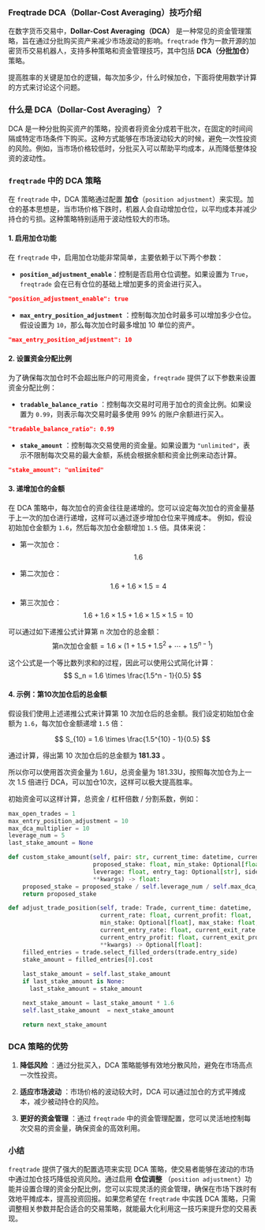 ### Freqtrade DCA（Dollar-Cost Averaging）技巧介绍

在数字货币交易中，**Dollar-Cost Averaging（DCA）** 是一种常见的资金管理策略，旨在通过分批购买资产来减少市场波动的影响。`freqtrade` 作为一款开源的加密货币交易机器人，支持多种策略和资金管理技巧，其中包括 **DCA（分批加仓）** 策略。

提高胜率的关键是加仓的逻辑，每次加多少，什么时候加仓，下面将使用数学计算的方式来讨论这个问题。

### 什么是 DCA（Dollar-Cost Averaging）？

DCA 是一种分批购买资产的策略，投资者将资金分成若干批次，在固定的时间间隔或特定市场条件下购买。这种方式能够在市场波动较大的时候，避免一次性投资的风险。例如，当市场价格较低时，分批买入可以帮助平均成本，从而降低整体投资的波动性。

### `freqtrade` 中的 DCA 策略

在 `freqtrade` 中，DCA 策略通过配置 **加仓**（`position adjustment`）来实现。加仓的基本思想是，当市场价格下跌时，机器人会自动增加仓位，以平均成本并减少持仓的亏损。这种策略特别适用于波动性较大的市场。

#### 1. 启用加仓功能

在 `freqtrade` 中，启用加仓功能非常简单，主要依赖于以下两个参数：

- **`position_adjustment_enable`**：控制是否启用仓位调整。如果设置为 `True`，`freqtrade` 会在已有仓位的基础上增加更多的资金进行买入。
  
```json
"position_adjustment_enable": true
```
 
- **`max_entry_position_adjustment`** ：控制每次加仓时最多可以增加多少仓位。假设设置为 `10`，那么每次加仓时最多增加 10 单位的资产。

```json
"max_entry_position_adjustment": 10
```

#### 2. 设置资金分配比例 
为了确保每次加仓时不会超出账户的可用资金，`freqtrade` 提供了以下参数来设置资金分配比例： 
- **`tradable_balance_ratio`** ：控制每次交易时可用于加仓的资金比例。如果设置为 `0.99`，则表示每次交易时最多使用 99% 的账户余额进行买入。

```json
"tradable_balance_ratio": 0.99
```
 
- **`stake_amount`** ：控制每次交易使用的资金量。如果设置为 `"unlimited"`，表示不限制每次交易的最大金额，系统会根据余额和资金比例来动态计算。

```json
"stake_amount": "unlimited"
```

#### 3. 递增加仓的金额 

在 DCA 策略中，每次加仓的资金往往是递增的。您可以设定每次加仓的资金量基于上一次的加仓进行递增，这样可以通过逐步增加仓位来平摊成本。
例如，假设初始加仓金额为 `1.6`，然后每次加仓金额增加 `1.5` 倍。具体来说： 
- 第一次加仓：$$1.6$$
 
- 第二次加仓：$$1.6 + 1.6 \times 1.5 = 4$$
 
- 第三次加仓：$$1.6 + 1.6 \times 1.5 + 1.6 \times 1.5 \times 1.5 = 10$$

可以通过如下递推公式计算第 n 次加仓的总金额：
$$
 \text{第n次加仓金额} = 1.6 \times \left( 1 + 1.5 + 1.5^2 + \cdots + 1.5^{n-1} \right) 
$$

这个公式是一个等比数列求和的过程，因此可以使用公式简化计算：
$$
 S_n = 1.6 \times \frac{1.5^n - 1}{0.5} 
$$

#### 4. 示例：第10次加仓后的总金额 
假设我们使用上述递推公式来计算第 10 次加仓后的总金额。我们设定初始加仓金额为 `1.6`，每次加仓金额递增 `1.5` 倍：

$$
 S_{10} = 1.6 \times \frac{1.5^{10} - 1}{0.5} 
$$

通过计算，得出第 10 次加仓后的总金额为 **181.33** 。

所以你可以使用首次资金量为 1.6U，总资金量为 181.33U，按照每次加仓为上一次 1.5 倍进行 DCA，可以加仓10次，这样可以极大提高胜率。

初始资金可以这样计算，总资金 / 杠杆倍数 / 分割系数，例如：

```python
max_open_trades = 1
max_entry_position_adjustment = 10
max_dca_multiplier = 10
leverage_num = 5
last_stake_amount = None

def custom_stake_amount(self, pair: str, current_time: datetime, current_rate: float,
                        proposed_stake: float, min_stake: Optional[float], max_stake: float,
                        leverage: float, entry_tag: Optional[str], side: str,
                        **kwargs) -> float:
    proposed_stake = proposed_stake / self.leverage_num / self.max_dca_multiplier
    return proposed_stake

def adjust_trade_position(self, trade: Trade, current_time: datetime, 
                          current_rate: float, current_profit: float, 
                          min_stake: Optional[float], max_stake: float, 
                          current_entry_rate: float, current_exit_rate: float, 
                          current_entry_profit: float, current_exit_profit: float, 
                          **kwargs) -> Optional[float]:
    filled_entries = trade.select_filled_orders(trade.entry_side) 
    stake_amount = filled_entries[0].cost 
    
    last_stake_amount = self.last_stake_amount 
    if last_stake_amount is None:
      last_stake_amount = stake_amount

    next_stake_amount = last_stake_amount * 1.6
    self.last_stake_amount  = next_stake_amount

    return next_stake_amount
```

### DCA 策略的优势 
 
1. **降低风险** ：通过分批买入，DCA 策略能够有效地分散风险，避免在市场高点一次性投资。
 
2. **适应市场波动** ：市场价格的波动较大时，DCA 可以通过加仓的方式平摊成本，减少被动持仓的风险。
 
3. **更好的资金管理** ：通过 `freqtrade` 中的资金管理配置，您可以灵活地控制每次交易的资金量，确保资金的高效利用。

### 小结 
`freqtrade` 提供了强大的配置选项来实现 DCA 策略，使交易者能够在波动的市场中通过加仓技巧降低投资风险。通过启用 **仓位调整** （`position adjustment`）功能并设置合理的资金分配比例，您可以实现灵活的资金管理，确保在市场下跌时有效地平摊成本，提高投资回报。如果您希望在 `freqtrade` 中实践 DCA 策略，只需调整相关参数并配合适合的交易策略，就能最大化利用这一技巧来提升您的交易表现。
